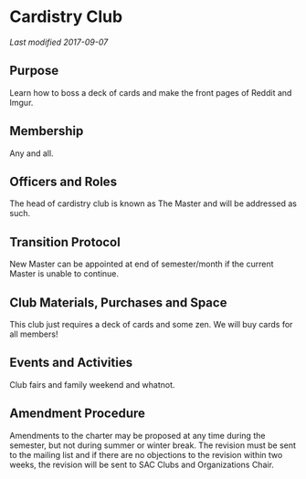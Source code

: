 # Cardistry Club
*Last modified 2017-09-07*

## Purpose
Learn how to boss a deck of cards and make the front pages of Reddit and Imgur.

## Membership
Any and all.

## Officers and Roles
The head of cardistry club is known as The Master and will be addressed as such.

## Transition Protocol
New Master can be appointed at end of semester/month if the current Master is unable to continue.

## Club Materials, Purchases and Space
This club just requires a deck of cards and some zen. We will buy cards for all members!

## Events and Activities
Club fairs and family weekend and whatnot.

## Amendment Procedure
Amendments to the charter may be proposed at any time during the semester, but not during summer or winter break. The revision must be sent to the mailing list and if there are no objections to the revision within two weeks, the revision will be sent to SAC Clubs and Organizations Chair.
